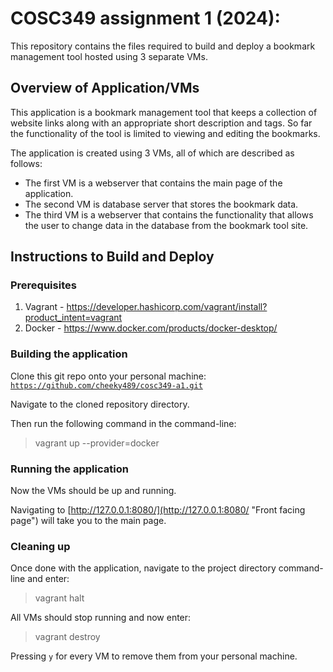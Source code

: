 # COSC349 assignment 1 (2024): 

This repository contains the files required to build and deploy a bookmark management tool hosted using 3 separate VMs.

## Overview of Application/VMs

This application is a bookmark management tool that keeps a collection of website links along with an appropriate short description and tags. So far the functionality of the tool is limited to viewing and editing the bookmarks. 

The application is created using 3 VMs, all of which are described as follows:
- The first VM is a webserver that contains the main page of the application.
- The second VM is database server that stores the bookmark data.
- The third VM is a webserver that contains the functionality that allows the user to change data in the database from the bookmark tool site.

## Instructions to Build and Deploy

### Prerequisites

1. Vagrant - https://developer.hashicorp.com/vagrant/install?product_intent=vagrant
2. Docker - https://www.docker.com/products/docker-desktop/

### Building the application

Clone this git repo onto your personal machine:
<code>https://github.com/cheeky489/cosc349-a1.git</code>

Navigate to the cloned repository directory.

Then run the following command in the command-line:
> vagrant up --provider=docker

### Running the application

Now the VMs should be up and running.

Navigating to [http://127.0.0.1:8080/](http://127.0.0.1:8080/ "Front facing page") will take you to the main page.

### Cleaning up

Once done with the application, navigate to the project directory command-line and enter:
> vagrant halt

All  VMs should stop running and now enter:
> vagrant destroy

Pressing `y` for every VM to remove them from your personal machine.